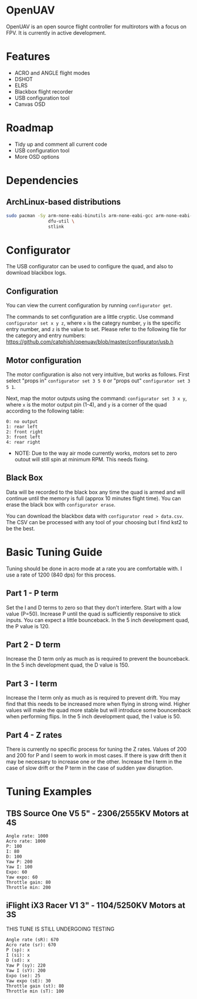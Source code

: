 # OpenUAV
OpenUAV is an open source flight controller for multirotors with
a focus on FPV. It is currently in active development.

# Features
* ACRO and ANGLE flight modes
* DSHOT
* ELRS
* Blackbox flight recorder
* USB configuration tool
* Canvas OSD

# Roadmap
* Tidy up and comment all current code
* USB configuration tool
* More OSD options

# Dependencies

## ArchLinux-based distributions

```sh
sudo pacman -Sy arm-none-eabi-binutils arm-none-eabi-gcc arm-none-eabi-newlib \
                dfu-util \
                stlink
```

# Configurator

The USB configurator can be used to configure the quad, and also to download blackbox
logs.

## Configuration

You can view the current configuration by running `configurator get`.

The commands to set configuration are a little cryptic. Use command `configurator set x y z`, where `x` is the
categry number, `y` is the specific entry number, and `z` is the value to set. Please refer to the following file
for the category and entry numbers: https://github.com/catphish/openuav/blob/master/configurator/usb.h

## Motor configuration

The motor configuration is also not very intuitive, but works as follows. First select "props in" `configurator set 3 5 0`
or "props out" `configurator set 3 5 1`.

Next, map the motor outputs using the command: `configurator set 3 x y`, where `x` is the motor output pin (1-4), and `y` is
a corner of the quad according to the following table:

```
0: no output
1: rear left
2: front right
3: front left
4: rear right
```

* NOTE: Due to the way air mode currently works, motors set to zero outout will still spin at minimum RPM. This needs fixing.

## Black Box

Data will be recorded to the black box any time the quad is armed and will continue until the memory
is full (approx 10 minutes flight time). You can erase the black box with `configurator erase`.

You can download the blackbox data with `configurator read > data.csv`. The CSV can be processed
with any tool of your choosing but I find kst2 to be the best.

# Basic Tuning Guide

Tuning should be done in acro mode at a rate you are comfortable with. I use a rate
of 1200 (840 dps) for this process.

## Part 1 - P term

Set the I and D terms to zero so that they don't interfere. Start with a low value (P=50).
Increase P until the quad is sufficiently responsive to stick inputs. You can expect a
little bounceback.
In the 5 inch development quad, the P value is 120.

## Part 2 - D term

Increase the D term only as much as is required to prevent the bounceback.
In the 5 inch development quad, the D value is 150.

## Part 3 - I term

Increase the I term only as much as is required to prevent drift. You may find that this
needs to be increased more when flying in strong wind. Higher values will make the quad
more stable but will introduce some bouncenback when performing flips.
In the 5 inch development quad, the I value is 50.

## Part 4 - Z rates

There is currently no specific process for tuning the Z rates. Values of 200 and 200
for P and I seem to work in most cases. If there is yaw drift then it may be necessary
to increase one or the other. Increase the I term in the case of slow drift or the P
term in the case of sudden yaw disruption.

# Tuning Examples

## TBS Source One V5 5" - 2306/2555KV Motors at 4S

```
Angle rate: 1000
Acro rate: 1000
P: 100
I: 80
D: 100
Yaw P: 200
Yaw I: 100
Expo: 60
Yaw expo: 60
Throttle gain: 80
Throttle min: 200
```

## iFlight iX3 Racer V1 3" - 1104/5250KV Motors at 3S

THIS TUNE IS STILL UNDERGOING TESTING

```
Angle rate (sR): 670
Acro rate (sr): 670
P (sp): x
I (si): x
D (sd): x
Yaw P (sy): 220
Yaw I (sY): 200
Expo (se): 25
Yaw expo (sE): 30
Throttle gain (st): 80
Throttle min (sT): 100
```
